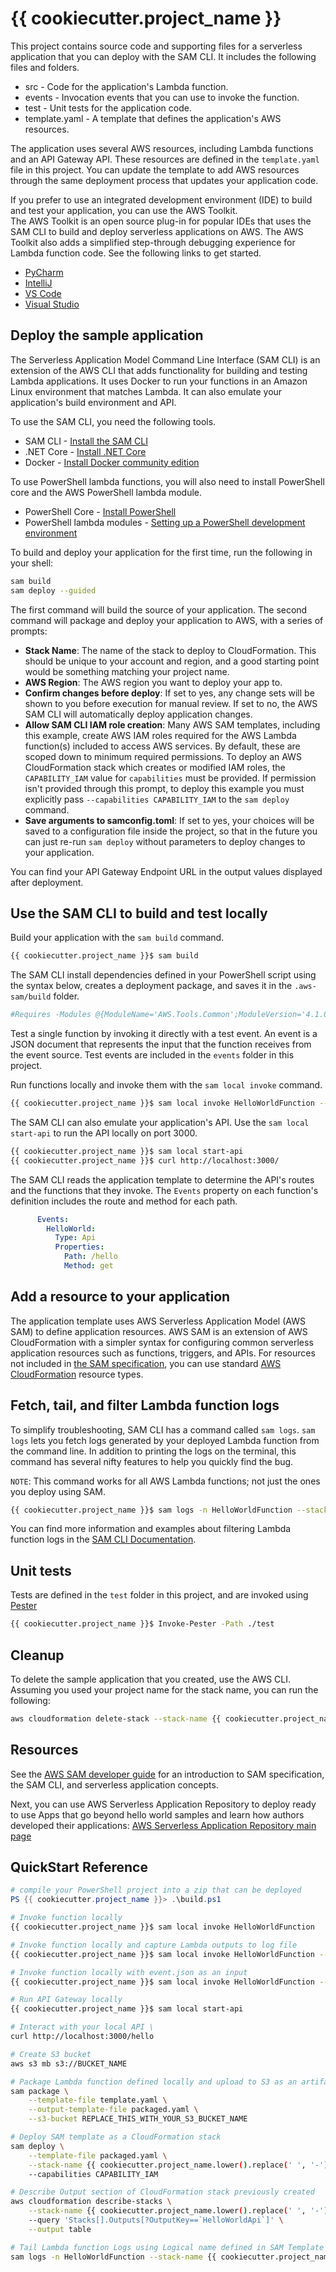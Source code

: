 # {{ cookiecutter.project_name }}

This project contains source code and supporting files for a serverless application that you can
deploy with the SAM CLI. It includes the following files and folders.

- src - Code for the application's Lambda function.
- events - Invocation events that you can use to invoke the function.
- test - Unit tests for the application code. 
- template.yaml - A template that defines the application's AWS resources.

The application uses several AWS resources, including Lambda functions and an API Gateway API. These
resources are defined in the `template.yaml` file in this project. You can update the template to
add AWS resources through the same deployment process that updates your application code.

If you prefer to use an integrated development environment (IDE) to build and test your application,
you can use the AWS Toolkit.  
The AWS Toolkit is an open source plug-in for popular IDEs that uses the SAM CLI to build and deploy
serverless applications on AWS. The AWS Toolkit also adds a simplified step-through debugging
experience for Lambda function code. See the following links to get started.

* [PyCharm](https://docs.aws.amazon.com/toolkit-for-jetbrains/latest/userguide/welcome.html)
* [IntelliJ](https://docs.aws.amazon.com/toolkit-for-jetbrains/latest/userguide/welcome.html)
* [VS Code](https://docs.aws.amazon.com/toolkit-for-vscode/latest/userguide/welcome.html)
* [Visual Studio](https://docs.aws.amazon.com/toolkit-for-visual-studio/latest/user-guide/welcome.html)

## Deploy the sample application

The Serverless Application Model Command Line Interface (SAM CLI) is an extension of the AWS CLI
that adds functionality for building and testing Lambda applications. It uses Docker to run your
functions in an Amazon Linux environment that matches Lambda. It can also emulate your application's
build environment and API.

To use the SAM CLI, you need the following tools.

* SAM CLI - [Install the SAM CLI](https://docs.aws.amazon.com/serverless-application-model/latest/developerguide/serverless-sam-cli-install.html)
* .NET Core - [Install .NET Core](https://www.microsoft.com/net/download)
* Docker - [Install Docker community edition](https://hub.docker.com/search/?type=edition&offering=community)

To use PowerShell lambda functions, you will also need to install PowerShell core and the AWS
PowerShell lambda module.

* PowerShell Core - [Install PowerShell](https://docs.microsoft.com/en-us/powershell/scripting/install/installing-powershell?view=powershell-7)
* PowerShell lambda modules - [Setting up a PowerShell development environment](https://docs.aws.amazon.com/lambda/latest/dg/powershell-devenv.html)

To build and deploy your application for the first time, run the following in your shell:

```bash
sam build
sam deploy --guided
```

The first command will build the source of your application. The second command will package and
deploy your application to AWS, with a series of prompts:

* **Stack Name**: The name of the stack to deploy to CloudFormation. This should be unique to your
  account and region, and a good starting point would be something matching your project name.
* **AWS Region**: The AWS region you want to deploy your app to.
* **Confirm changes before deploy**: If set to yes, any change sets will be shown to you before
  execution for manual review. If set to no, the AWS SAM CLI will automatically deploy application
  changes.
* **Allow SAM CLI IAM role creation**: Many AWS SAM templates, including this example, create AWS
  IAM roles required for the AWS Lambda function(s) included to access AWS services. By default,
  these are scoped down to minimum required permissions. To deploy an AWS CloudFormation stack which
  creates or modified IAM roles, the `CAPABILITY_IAM` value for `capabilities` must be provided. If
  permission isn't provided through this prompt, to deploy this example you must explicitly pass
  `--capabilities CAPABILITY_IAM` to the `sam deploy` command.
* **Save arguments to samconfig.toml**: If set to yes, your choices will be saved to a configuration
  file inside the project, so that in the future you can just re-run `sam deploy` without parameters
  to deploy changes to your application.

You can find your API Gateway Endpoint URL in the output values displayed after deployment.

## Use the SAM CLI to build and test locally

Build your application with the `sam build` command.

```bash
{{ cookiecutter.project_name }}$ sam build
```

The SAM CLI install dependencies defined in your PowerShell script using the syntax below, creates a
deployment package, and saves it in the `.aws-sam/build` folder.

```powershell
#Requires -Modules @{ModuleName='AWS.Tools.Common';ModuleVersion='4.1.0.0'}
```

Test a single function by invoking it directly with a test event. An event is a JSON document that
represents the input that the function receives from the event source. Test events are included in
the `events` folder in this project.

Run functions locally and invoke them with the `sam local invoke` command.

```bash
{{ cookiecutter.project_name }}$ sam local invoke HelloWorldFunction --event events/event.json
```

The SAM CLI can also emulate your application's API. Use the `sam local start-api` to run the API
locally on port 3000.

```bash
{{ cookiecutter.project_name }}$ sam local start-api
{{ cookiecutter.project_name }}$ curl http://localhost:3000/
```

The SAM CLI reads the application template to determine the API's routes and the functions that they
invoke. The `Events` property on each function's definition includes the route and method for each
path.

```yaml
      Events:
        HelloWorld:
          Type: Api
          Properties:
            Path: /hello
            Method: get
```

## Add a resource to your application
The application template uses AWS Serverless Application Model (AWS SAM) to define application
resources. AWS SAM is an extension of AWS CloudFormation with a simpler syntax for configuring
common serverless application resources such as functions, triggers, and APIs. For resources not
included in
[the SAM specification](https://github.com/awslabs/serverless-application-model/blob/master/versions/2016-10-31.md),
you can use standard
[AWS CloudFormation](https://docs.aws.amazon.com/AWSCloudFormation/latest/UserGuide/aws-template-resource-type-ref.html)
resource types.

## Fetch, tail, and filter Lambda function logs

To simplify troubleshooting, SAM CLI has a command called `sam logs`. `sam logs` lets you fetch logs
generated by your deployed Lambda function from the command line. In addition to printing the logs
on the terminal, this command has several nifty features to help you quickly find the bug.

`NOTE`: This command works for all AWS Lambda functions; not just the ones you deploy using SAM.

```bash
{{ cookiecutter.project_name }}$ sam logs -n HelloWorldFunction --stack-name {{ cookiecutter.project_name }} --tail
```

You can find more information and examples about filtering Lambda function logs in the
[SAM CLI Documentation](https://docs.aws.amazon.com/serverless-application-model/latest/developerguide/serverless-sam-cli-logging.html).

## Unit tests

Tests are defined in the `test` folder in this project, and are invoked using
[Pester](https://pester.dev)

```bash
{{ cookiecutter.project_name }}$ Invoke-Pester -Path ./test
```

## Cleanup

To delete the sample application that you created, use the AWS CLI. Assuming you used your project
name for the stack name, you can run the following:

```bash
aws cloudformation delete-stack --stack-name {{ cookiecutter.project_name }}
```

## Resources

See the [AWS SAM developer guide](https://docs.aws.amazon.com/serverless-application-model/latest/developerguide/what-is-sam.html) for an introduction to SAM specification, the SAM CLI, and serverless application concepts.

Next, you can use AWS Serverless Application Repository to deploy ready to use Apps that go beyond hello world samples and learn how authors developed their applications: [AWS Serverless Application Repository main page](https://aws.amazon.com/serverless/serverlessrepo/)


## QuickStart Reference

```powershell
# compile your PowerShell project into a zip that can be deployed
PS {{ cookiecutter.project_name }}> .\build.ps1
```

```bash
# Invoke function locally
{{ cookiecutter.project_name }}$ sam local invoke HelloWorldFunction

# Invoke function locally and capture Lambda outputs to log file
{{ cookiecutter.project_name }}$ sam local invoke HelloWorldFunction --log-file logoutput.txt

# Invoke function locally with event.json as an input
{{ cookiecutter.project_name }}$ sam local invoke HelloWorldFunction --event event.json

# Run API Gateway locally
{{ cookiecutter.project_name }}$ sam local start-api

# Interact with your local API \
curl http://localhost:3000/hello

# Create S3 bucket
aws s3 mb s3://BUCKET_NAME

# Package Lambda function defined locally and upload to S3 as an artifact
sam package \
    --template-file template.yaml \
    --output-template-file packaged.yaml \
    --s3-bucket REPLACE_THIS_WITH_YOUR_S3_BUCKET_NAME

# Deploy SAM template as a CloudFormation stack
sam deploy \
    --template-file packaged.yaml \
    --stack-name {{ cookiecutter.project_name.lower().replace(' ', '-') }} \
    --capabilities CAPABILITY_IAM

# Describe Output section of CloudFormation stack previously created
aws cloudformation describe-stacks \
    --stack-name {{ cookiecutter.project_name.lower().replace(' ', '-') }} \
    --query 'Stacks[].Outputs[?OutputKey==`HelloWorldApi`]' \
    --output table

# Tail Lambda function Logs using Logical name defined in SAM Template
sam logs -n HelloWorldFunction --stack-name {{ cookiecutter.project_name.lower().replace(' ', '-') }} --tail

```
